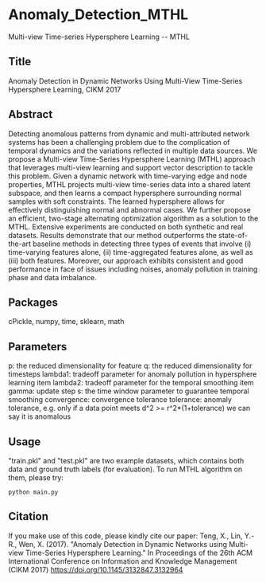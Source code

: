 # Anomaly_Detection_MTHL

Multi-view Time-series Hypersphere Learning -- MTHL

## Title

Anomaly Detection in Dynamic Networks Using Multi-View Time-Series Hypersphere Learning, CIKM 2017

## Abstract

Detecting anomalous patterns from dynamic and multi-attributed network systems has been a challenging problem due to the complication of temporal dynamics and the variations reflected in multiple data sources. We propose a Multi-view Time-Series Hypersphere Learning (MTHL) approach that leverages multi-view learning and support vector description to tackle this problem. Given a dynamic network with time-varying edge and node properties, MTHL projects multi-view time-series data into a shared latent subspace, and then learns a compact hypersphere surrounding normal samples with soft constraints. The learned hypersphere allows for effectively distinguishing normal and abnormal cases. We further propose an efficient, two-stage alternating optimization algorithm as a solution to the MTHL. Extensive experiments are conducted on both synthetic and real datasets. Results demonstrate that our method outperforms the state-of-the-art baseline methods in detecting three types of events that involve (i) time-varying features alone, (ii) time-aggregated features alone, as well as (iii) both features. Moreover, our approach exhibits consistent and good performance in face of issues including noises, anomaly pollution in training phase and data imbalance.

## Packages

cPickle, numpy, time, sklearn, math

## Parameters

p: the reduced dimensionality for feature
q: the reduced dimensionality for timesteps
lambda1: tradeoff parameter for anomaly pollution in hypersphere learning item
lambda2: tradeoff parameter for the temporal smoothing item
gamma: update step
s: the time window parameter to guarantee temporal smoothing
convergence: convergence tolerance
tolerance: anomaly tolerance, e.g. only if a data point meets d^2 >= r^2*(1+tolerance) we can say it is anomalous

## Usage

"train.pkl" and "test.pkl" are two example datasets, which contains both data and ground truth labels (for evaluation). To run MTHL algorithm on them, please try:

```python main.py```

## Citation

If you make use of this code, please kindly cite our paper:
Teng, X., Lin, Y.-R., Wen, X. (2017). "Anomaly Detection in Dynamic Networks using Multi-view Time-Series Hypersphere Learning." In Proceedings of  the 26th ACM International Conference on Information and Knowledge Management (CIKM 2017) https://doi.org/10.1145/3132847.3132964
